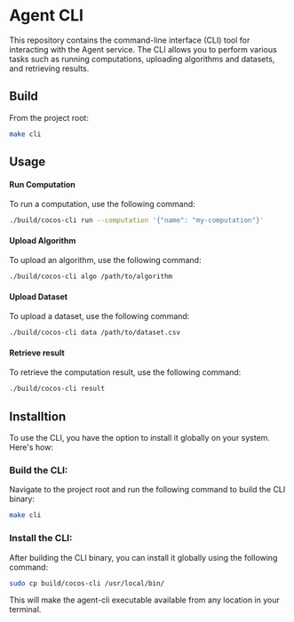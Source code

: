# Agent CLI

This repository contains the command-line interface (CLI) tool for interacting with the Agent service. The CLI allows you to perform various tasks such as running computations, uploading algorithms and datasets, and retrieving results.

## Build

From the project root:

```bash
make cli
```

## Usage

#### Run Computation

To run a computation, use the following command:

```bash
./build/cocos-cli run --computation '{"name": "my-computation"}'
```

#### Upload Algorithm

To upload an algorithm, use the following command:

```bash
./build/cocos-cli algo /path/to/algorithm
```

#### Upload Dataset

To upload a dataset, use the following command:

```bash
./build/cocos-cli data /path/to/dataset.csv
```

#### Retrieve result

To retrieve the computation result, use the following command:

```bash
./build/cocos-cli result
```

## Installtion

To use the CLI, you have the option to install it globally on your system. Here's how:

### Build the CLI:

Navigate to the project root and run the following command to build the CLI binary:

```bash
make cli
```

### Install the CLI:

After building the CLI binary, you can install it globally using the following command:

```bash
sudo cp build/cocos-cli /usr/local/bin/
```

This will make the agent-cli executable available from any location in your terminal.
